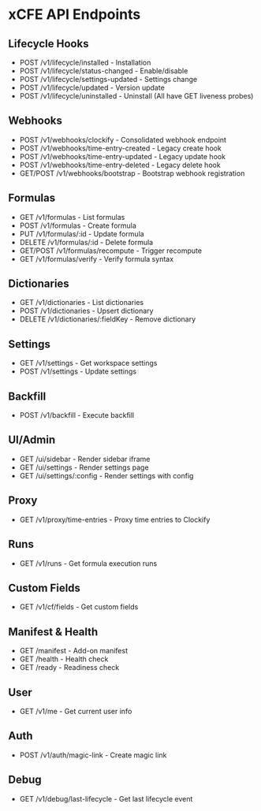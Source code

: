 # xCFE API Endpoints

## Lifecycle Hooks
- POST /v1/lifecycle/installed - Installation
- POST /v1/lifecycle/status-changed - Enable/disable
- POST /v1/lifecycle/settings-updated - Settings change
- POST /v1/lifecycle/updated - Version update
- POST /v1/lifecycle/uninstalled - Uninstall
(All have GET liveness probes)

## Webhooks
- POST /v1/webhooks/clockify - Consolidated webhook endpoint
- POST /v1/webhooks/time-entry-created - Legacy create hook
- POST /v1/webhooks/time-entry-updated - Legacy update hook
- POST /v1/webhooks/time-entry-deleted - Legacy delete hook
- GET/POST /v1/webhooks/bootstrap - Bootstrap webhook registration

## Formulas
- GET /v1/formulas - List formulas
- POST /v1/formulas - Create formula
- PUT /v1/formulas/:id - Update formula
- DELETE /v1/formulas/:id - Delete formula
- GET/POST /v1/formulas/recompute - Trigger recompute
- GET /v1/formulas/verify - Verify formula syntax

## Dictionaries
- GET /v1/dictionaries - List dictionaries
- POST /v1/dictionaries - Upsert dictionary
- DELETE /v1/dictionaries/:fieldKey - Remove dictionary

## Settings
- GET /v1/settings - Get workspace settings
- POST /v1/settings - Update settings

## Backfill
- POST /v1/backfill - Execute backfill

## UI/Admin
- GET /ui/sidebar - Render sidebar iframe
- GET /ui/settings - Render settings page
- GET /ui/settings/:config - Render settings with config

## Proxy
- GET /v1/proxy/time-entries - Proxy time entries to Clockify

## Runs
- GET /v1/runs - Get formula execution runs

## Custom Fields
- GET /v1/cf/fields - Get custom fields

## Manifest & Health
- GET /manifest - Add-on manifest
- GET /health - Health check
- GET /ready - Readiness check

## User
- GET /v1/me - Get current user info

## Auth
- POST /v1/auth/magic-link - Create magic link

## Debug
- GET /v1/debug/last-lifecycle - Get last lifecycle event
